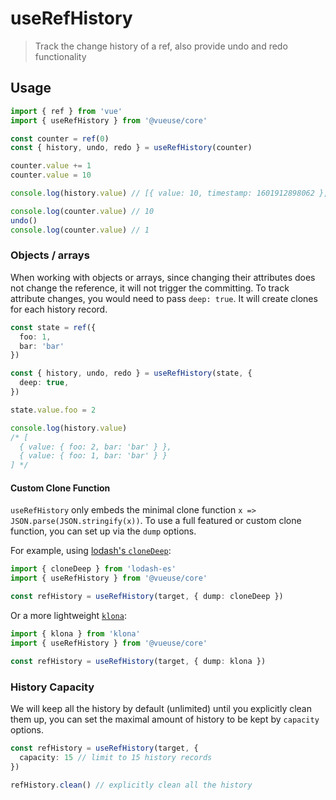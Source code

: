 # useRefHistory

> Track the change history of a ref, also provide undo and redo functionality

## Usage

```ts
import { ref } from 'vue' 
import { useRefHistory } from '@vueuse/core'

const counter = ref(0)
const { history, undo, redo } = useRefHistory(counter)

counter.value += 1
counter.value = 10

console.log(history.value) // [{ value: 10, timestamp: 1601912898062 }, { value: 1, timestamp: 1601912898061 }]

console.log(counter.value) // 10
undo()
console.log(counter.value) // 1 
```

### Objects / arrays

When working with objects or arrays, since changing their attributes does not change the reference, it will not trigger the committing. To track attribute changes, you would need to pass `deep: true`. It will create clones for each history record.

```ts
const state = ref({
  foo: 1,
  bar: 'bar'
})

const { history, undo, redo } = useRefHistory(state, {
  deep: true,
})

state.value.foo = 2

console.log(history.value) 
/* [
  { value: { foo: 2, bar: 'bar' } },
  { value: { foo: 1, bar: 'bar' } }
] */
```

#### Custom Clone Function

`useRefHistory` only embeds the minimal clone function `x => JSON.parse(JSON.stringify(x))`. To use a full featured or custom clone function, you can set up via the `dump` options.

For example, using [lodash's `cloneDeep`](https://lodash.com/docs/4.17.15#cloneDeep):

```ts
import { cloneDeep } from 'lodash-es'
import { useRefHistory } from '@vueuse/core'

const refHistory = useRefHistory(target, { dump: cloneDeep })
```

Or a more lightweight [`klona`](https://github.com/lukeed/klona):

```ts
import { klona } from 'klona'
import { useRefHistory } from '@vueuse/core'

const refHistory = useRefHistory(target, { dump: klona })
```


### History Capacity

We will keep all the history by default (unlimited) until you explicitly clean them up, you can set the maximal amount of history to be kept by `capacity` options.

```ts
const refHistory = useRefHistory(target, {
  capacity: 15 // limit to 15 history records
})

refHistory.clean() // explicitly clean all the history
```
